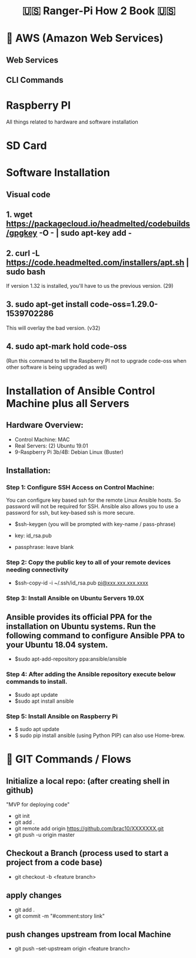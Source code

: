 <p align="center">
<h1 align="center">
 🇺🇸 Ranger-Pi How 2 Book 🇺🇸
</h1>
</p>

# 🚀 AWS (Amazon Web Services)

## Web Services

## CLI Commands

# Raspberry PI

All things related to hardware and software installation

# SD Card

# Software Installation

## Visual code

## 1. wget https://packagecloud.io/headmelted/codebuilds/gpgkey -O - | sudo apt-key add -

## 2. curl -L https://code.headmelted.com/installers/apt.sh | sudo bash

If version 1.32 is installed, you'll have to us the previous version. (29)

## 3. sudo apt-get install code-oss=1.29.0-1539702286

This will overlay the bad version. (v32)

## 4. sudo apt-mark hold code-oss

(Run this command to tell the Raspberry PI not to upgrade code-oss when other software is being upgraded as well)

# Installation of Ansible Control Machine plus all Servers

## Hardware Overview:

- Control Machine: MAC
- Real Servers: (2) Ubuntu 19.01
- 9-Raspberry Pi 3b/4B: Debian Linux (Buster)

## Installation:

### Step 1: Configure SSH Access on Control Machine:

You can configure key based ssh for the remote Linux Ansible hosts. So password will not be required for SSH. Ansible also allows you to use a password for ssh, but key-based ssh is more secure.

- \$ssh-keygen
  (you will be prompted with key-name / pass-phrase)

- key: id_rsa.pub
- passphrase: leave blank

### Step 2: Copy the public key to all of your remote devices needing connectivity

- \$ssh-copy-id -i ~/.ssh/id_rsa.pub pi@xxx.xxx.xxx.xxxx

### Step 3: Install Ansible on Ubuntu Servers 19.0X

## Ansible provides its official PPA for the installation on Ubuntu systems. Run the following command to configure Ansible PPA to your Ubuntu 18.04 system.

- \$sudo apt-add-repository ppa:ansible/ansible

### Step 4: After adding the Ansible repository execute below commands to install.

- \$sudo apt update
- \$sudo apt install ansible

### Step 5: Install Ansible on Raspberry Pi

- \$ sudo apt update
- \$ sudo pip install ansible (using Python PIP) can also use Home-brew.

# 🚀 GIT Commands / Flows

## Initialize a local repo: (after creating shell in github)

"MVP for deploying code"

- git init
- git add .
- git remote add origin https://github.com/brac10/XXXXXXX.git
- git push -u origin master

## Checkout a Branch (process used to start a project from a code base)

- git checkout -b &lt;feature branch&gt;

## apply changes

- git add .
- git commit -m "#comment:story link"

## push changes upstream from local Machine

- git push –set-upstream origin &lt;feature branch&gt;
